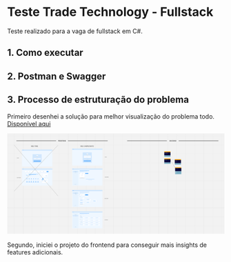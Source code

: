 # Teste Trade Technology - Fullstack

Teste realizado para a vaga de fullstack em C#.

## 1. Como executar

## 2. Postman e Swagger

## 3. Processo de estruturação do problema

Primeiro desenhei a solução para melhor visualização do problema todo. [Disponível aqui](https://miro.com/app/board/uXjVNLy0LZw=/?share_link_id=63801991410)

![](resources/UML.png)

Segundo, iniciei o projeto do frontend para conseguir mais insights de features adicionais.